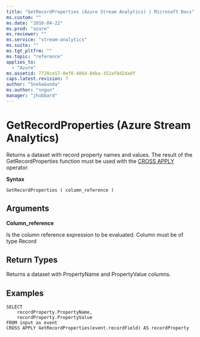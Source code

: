 ```yaml
---
title: "GetRecordProperties (Azure Stream Analytics) | Microsoft Docs"
ms.custom: ""
ms.date: "2016-04-22"
ms.prod: "azure"
ms.reviewer: ""
ms.service: "stream-analytics"
ms.suite: ""
ms.tgt_pltfrm: ""
ms.topic: "reference"
applies_to: 
  - "Azure"
ms.assetid: 7720ce57-0ef0-406d-84ba-352af8d2dadf
caps.latest.revision: 7
author: "SnehaGunda"
ms.author: "sngun"
manager: "jhubbard"
---
```

# GetRecordProperties (Azure Stream Analytics)
  Returns a dataset with record property names and values. The result of the GetRecordProperties function must be used with the [CROSS APPLY](https://msdn.microsoft.com/en-us/library/azure/dn706229.aspx) operator.  
  
 **Syntax**  
  
```  
GetRecordProperties ( column_reference )  
```  
  
## Arguments  
 **Column_reference**  
  
 Is the column reference expression to be evaluated. Column must be of type Record  
  
## Return Types  
 Returns a dataset with PropertyName and PropertyValue columns.  
  
## Examples  
  
```  
SELECT   
    recordProperty.PropertyName,  
    recordProperty.PropertyValue  
FROM input as event  
CROSS APPLY GetRecordProperties(event.recordField) AS recordProperty  
```  
  
  